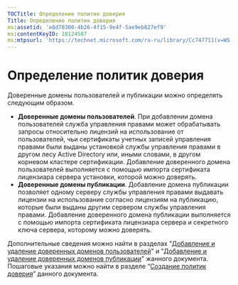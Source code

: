 ```yaml
---
TOCTitle: Определение политик доверия
Title: Определение политик доверия
ms:assetid: 'e8d78300-4b26-4f15-9e4f-5ae9eb827ef9'
ms:contentKeyID: 18124587
ms:mtpsurl: 'https://technet.microsoft.com/ru-ru/library/Cc747711(v=WS.10)'
---
```


Определение политик доверия
===========================

Доверенные домены пользователей и публикации можно определять следующим образом.

-   **Доверенные домены пользователей**. При добавлении домена пользователей служба управления правами может обрабатывать запросы относительно лицензий на использование от пользователей, чьи сертификаты учетных записей управления правами были выданы установкой службы управления правами в другом лесу Active Directory или, иными словами, в другом корневом кластере сертификации. Добавление доверенного домена пользователей выполняется с помощью импорта сертификата лицензиара сервера установки, которой можно доверять.
-   **Доверенные домены публикации**. Добавление домена публикации позволяет одному серверу службы управления правами выдавать лицензии на использование согласно лицензиям на публикацию, которые были выданы другим сервером службы управления правами. Добавление доверенного домена публикации выполняется с помощью импорта сертификата лицензиара сервера и секретного ключа сервера, которому можно доверять.

Дополнительные сведения можно найти в разделах "[Добавление и удаление доверенных доменов пользователей](https://technet.microsoft.com/7c440b15-01c4-49f1-b43c-00f67f3388c1)" и "[Добавление и удаление доверенных доменов публикации](https://technet.microsoft.com/d87b502d-5497-4ccd-badf-f6807d587cee)" жанного документа. Пошаговые указания можно найти в разделе “[Создание политик доверия](https://technet.microsoft.com/6c2be3c2-1837-4de4-a72e-3ba3eec3321d)” данного документа.
